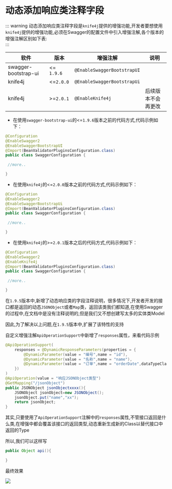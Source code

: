 # 动态添加响应类注释字段

::: warning
动态添加响应类注释字段是`knife4j`提供的增强功能,开发者要想使用`knife4j`提供的增强功能,必须在Swagger的配置文件中引入增强注解,各个版本的增强注解区别如下表:<br />
:::

|软件|版本|增强注解|说明|
|--|--|--|--|
|swagger-bootstrap-ui |<= `1.9.6`|`@EnableSwaggerBootstrapUI`|| 
|knife4j|<=`2.0.0`|`@EnableSwaggerBootstrapUi`||
|knife4j|>=`2.0.1`|`@EnableKnife4j`|后续版本不会再更改|

- 在使用`swagger-bootstrap-ui`的<=`1.9.6`版本之前的代码方式,代码示例如下：
```java
@Configuration
@EnableSwagger2
@EnableSwaggerBootstrapUI
@Import(BeanValidatorPluginsConfiguration.class)
public class SwaggerConfiguration {
    
 //more..

}
```
- 在使用`knife4j`的<=`2.0.0`版本之前的代码方式,代码示例如下：
```java
@Configuration
@EnableSwagger2
@EnableSwaggerBootstrapUi
@Import(BeanValidatorPluginsConfiguration.class)
public class SwaggerConfiguration {
    
 //more..

}
```
- 在使用`knife4j`的>=`2.0.1`版本之后的代码方式,代码示例如下：
```java
@Configuration
@EnableSwagger2
@EnableKnife4j
@Import(BeanValidatorPluginsConfiguration.class)
public class SwaggerConfiguration {
    
 //more..

}
```



在`1.9.5`版本中,新增了动态响应类的字段注释说明，很多情况下,开发者开发的接口都是返回的动态`JSONObject`或者`Map`类，返回该类我们都知道,在使用Swagger的过程中,在文档中是没有注释说明的,但是我们又不想创建写太多的实体类Model

因此,为了解决以上问题,在`1.9.5`版本中,扩展了该特性的支持

自定义增强注解`ApiOperationSupport`中新增了`responses`属性，来看代码示例

```java
@ApiOperationSupport(
    responses = @DynamicResponseParameters(properties = {
        @DynamicParameter(value = "编号",name = "id"),
        @DynamicParameter(value = "名称",name = "name"),
        @DynamicParameter(value = "订单",name = "orderDate",dataTypeClass = OrderDate.class)
    })
)
@ApiOperation(value = "响应JSONObject类型")
@GetMapping("/jsonObject")
public JSONObject jsonObjectxxxx(){
    JSONObject jsonObject=new JSONObject();
    jsonObject.put("name","xx");
    return jsonObject;
}
```

其实,只要使用了`ApiOperationSupport`注解中的`responses`属性,不管接口返回是什么类,在增强中都会覆盖该接口的返回类型,动态重新生成新的Class以替代接口中返回的Type

所以,我们可以这样写

```java
public Object api(){
    
}
```

最终效果

![](/knife4j/images/dynamicResponse.png)
 
 
 